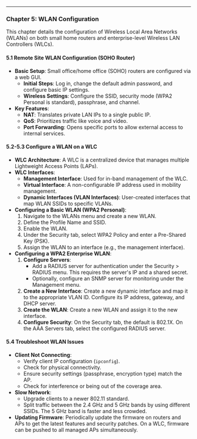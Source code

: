---

### **Chapter 5: WLAN Configuration**

This chapter details the configuration of Wireless Local Area Networks (WLANs) on both small home routers and enterprise-level Wireless LAN Controllers (WLCs).

#### **5.1 Remote Site WLAN Configuration (SOHO Router)**

*   **Basic Setup**: Small office/home office (SOHO) routers are configured via a web GUI.
    *   **Initial Steps**: Log in, change the default admin password, and configure basic IP settings.
    *   **Wireless Settings**: Configure the SSID, security mode (WPA2 Personal is standard), passphrase, and channel.
*   **Key Features**:
    *   **NAT**: Translates private LAN IPs to a single public IP.
    *   **QoS**: Prioritizes traffic like voice and video.
    *   **Port Forwarding**: Opens specific ports to allow external access to internal services.

#### **5.2-5.3 Configure a WLAN on a WLC**

*   **WLC Architecture**: A WLC is a centralized device that manages multiple Lightweight Access Points (LAPs).
*   **WLC Interfaces**:
    *   **Management Interface**: Used for in-band management of the WLC.
    *   **Virtual Interface**: A non-configurable IP address used in mobility management.
    *   **Dynamic Interfaces (VLAN Interfaces)**: User-created interfaces that map WLAN SSIDs to specific VLANs.
*   **Configuring a Basic WLAN (WPA2 Personal)**:
    1.  Navigate to the WLANs menu and create a new WLAN.
    2.  Define the Profile Name and SSID.
    3.  Enable the WLAN.
    4.  Under the Security tab, select WPA2 Policy and enter a Pre-Shared Key (PSK).
    5.  Assign the WLAN to an interface (e.g., the management interface).
*   **Configuring a WPA2 Enterprise WLAN**:
    1.  **Configure Servers**:
        *   Add a RADIUS server for authentication under the Security > RADIUS menu. This requires the server's IP and a shared secret.
        *   Optionally, configure an SNMP server for monitoring under the Management menu.
    2.  **Create a New Interface**: Create a new dynamic interface and map it to the appropriate VLAN ID. Configure its IP address, gateway, and DHCP server.
    3.  **Create the WLAN**: Create a new WLAN and assign it to the new interface.
    4.  **Configure Security**: On the Security tab, the default is 802.1X. On the AAA Servers tab, select the configured RADIUS server.

#### **5.4 Troubleshoot WLAN Issues**

*   **Client Not Connecting**:
    *   Verify client IP configuration (`ipconfig`).
    *   Check for physical connectivity.
    *   Ensure security settings (passphrase, encryption type) match the AP.
    *   Check for interference or being out of the coverage area.
*   **Slow Network**:
    *   Upgrade clients to a newer 802.11 standard.
    *   Split traffic between the 2.4 GHz and 5 GHz bands by using different SSIDs. The 5 GHz band is faster and less crowded.
*   **Updating Firmware**: Periodically update the firmware on routers and APs to get the latest features and security patches. On a WLC, firmware can be pushed to all managed APs simultaneously.
